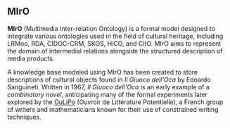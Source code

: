 ## MIrO

**MIrO** (Multimedia Inter-relation Ontology) is a formal model designed to integrate various ontologies used in the field of cultural heritage, including LRMoo, RDA, CIDOC-CRM, SKOS, HiCO, and CitO. MIrO aims to represent the domain of intermedial relations alongside the structured description of media products.

A knowledge base modeled using MIrO has been created to store descriptions of cultural objects found in *Il Giuoco dell'Oca* by Edoardo Sanguineti. Written in 1967, *Il Giuoco dell'Oca* is an early example of a *combinatory novel*, anticipating many of the formal experiments later explored by the [OuLiPo](https://oulipo.net) (Ouvroir de Littérature Potentielle), a French group of writers and mathematicians known for their use of constrained writing techniques.


